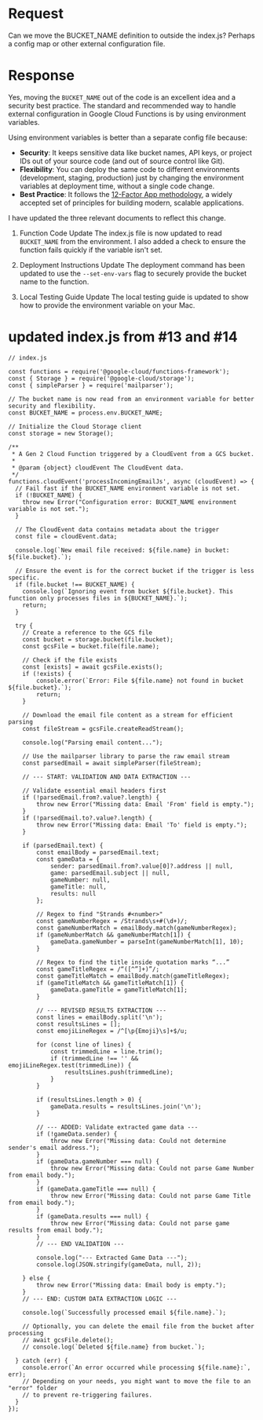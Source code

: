 # Request

Can we move the BUCKET_NAME definition to outside the index.js? Perhaps a config map or other external configuration file.

# Response

Yes, moving the `BUCKET_NAME` out of the code is an excellent idea and a security best practice. The standard and recommended way to handle external configuration in Google Cloud Functions is by using environment variables.

Using environment variables is better than a separate config file because:

* **Security**: It keeps sensitive data like bucket names, API keys, or project IDs out of your source code (and out of source control like Git).
* **Flexibility**: You can deploy the same code to different environments (development, staging, production) just by changing the environment variables at deployment time, without a single code change.
* **Best Practice**: It follows the [12-Factor App methodology](https://www.google.com/search?q=httpsd://12factor.net/config&authuser=1&sei=LltpaNzgAYKu5NoPqNi7qAo), a widely accepted set of principles for building modern, scalable applications.

I have updated the three relevant documents to reflect this change.

1. Function Code Update
The index.js file is now updated to read `BUCKET_NAME` from the environment. I also added a check to ensure the function fails quickly if the variable isn't set.

2. Deployment Instructions Update
The deployment command has been updated to use the `--set-env-vars` flag to securely provide the bucket name to the function.

3. Local Testing Guide Update
The local testing guide is updated to show how to provide the environment variable on your Mac.

# updated index.js from #13 and #14

```
// index.js

const functions = require('@google-cloud/functions-framework');
const { Storage } = require('@google-cloud/storage');
const { simpleParser } = require('mailparser');

// The bucket name is now read from an environment variable for better security and flexibility.
const BUCKET_NAME = process.env.BUCKET_NAME;

// Initialize the Cloud Storage client
const storage = new Storage();

/**
 * A Gen 2 Cloud Function triggered by a CloudEvent from a GCS bucket.
 *
 * @param {object} cloudEvent The CloudEvent data.
 */
functions.cloudEvent('processIncomingEmailJs', async (cloudEvent) => {
  // Fail fast if the BUCKET_NAME environment variable is not set.
  if (!BUCKET_NAME) {
    throw new Error("Configuration error: BUCKET_NAME environment variable is not set.");
  }
  
  // The CloudEvent data contains metadata about the trigger
  const file = cloudEvent.data;

  console.log(`New email file received: ${file.name} in bucket: ${file.bucket}.`);

  // Ensure the event is for the correct bucket if the trigger is less specific.
  if (file.bucket !== BUCKET_NAME) {
    console.log(`Ignoring event from bucket ${file.bucket}. This function only processes files in ${BUCKET_NAME}.`);
    return;
  }

  try {
    // Create a reference to the GCS file
    const bucket = storage.bucket(file.bucket);
    const gcsFile = bucket.file(file.name);
    
    // Check if the file exists
    const [exists] = await gcsFile.exists();
    if (!exists) {
        console.error(`Error: File ${file.name} not found in bucket ${file.bucket}.`);
        return;
    }

    // Download the email file content as a stream for efficient parsing
    const fileStream = gcsFile.createReadStream();
    
    console.log("Parsing email content...");
    
    // Use the mailparser library to parse the raw email stream
    const parsedEmail = await simpleParser(fileStream);

    // --- START: VALIDATION AND DATA EXTRACTION ---

    // Validate essential email headers first
    if (!parsedEmail.from?.value?.length) {
        throw new Error("Missing data: Email 'From' field is empty.");
    }
    if (!parsedEmail.to?.value?.length) {
        throw new Error("Missing data: Email 'To' field is empty.");
    }

    if (parsedEmail.text) {
        const emailBody = parsedEmail.text;
        const gameData = {
            sender: parsedEmail.from?.value[0]?.address || null,
            game: parsedEmail.subject || null,
            gameNumber: null,
            gameTitle: null,
            results: null
        };

        // Regex to find "Strands #<number>"
        const gameNumberRegex = /Strands\s+#(\d+)/;
        const gameNumberMatch = emailBody.match(gameNumberRegex);
        if (gameNumberMatch && gameNumberMatch[1]) {
            gameData.gameNumber = parseInt(gameNumberMatch[1], 10);
        }

        // Regex to find the title inside quotation marks “...”
        const gameTitleRegex = /“([^”]+)”/;
        const gameTitleMatch = emailBody.match(gameTitleRegex);
        if (gameTitleMatch && gameTitleMatch[1]) {
            gameData.gameTitle = gameTitleMatch[1];
        }

        // --- REVISED RESULTS EXTRACTION ---
        const lines = emailBody.split('\n');
        const resultsLines = [];
        const emojiLineRegex = /^[\p{Emoji}\s]+$/u;

        for (const line of lines) {
            const trimmedLine = line.trim();
            if (trimmedLine !== '' && emojiLineRegex.test(trimmedLine)) {
                resultsLines.push(trimmedLine);
            }
        }
        
        if (resultsLines.length > 0) {
            gameData.results = resultsLines.join('\n');
        }
        
        // --- ADDED: Validate extracted game data ---
        if (!gameData.sender) {
            throw new Error("Missing data: Could not determine sender's email address.");
        }
        if (gameData.gameNumber === null) {
            throw new Error("Missing data: Could not parse Game Number from email body.");
        }
        if (gameData.gameTitle === null) {
            throw new Error("Missing data: Could not parse Game Title from email body.");
        }
        if (gameData.results === null) {
            throw new Error("Missing data: Could not parse game results from email body.");
        }
        // --- END VALIDATION ---

        console.log("--- Extracted Game Data ---");
        console.log(JSON.stringify(gameData, null, 2));

    } else {
        throw new Error("Missing data: Email body is empty.");
    }
    // --- END: CUSTOM DATA EXTRACTION LOGIC ---

    console.log(`Successfully processed email ${file.name}.`);
    
    // Optionally, you can delete the email file from the bucket after processing
    // await gcsFile.delete();
    // console.log(`Deleted ${file.name} from bucket.`);

  } catch (err) {
    console.error(`An error occurred while processing ${file.name}:`, err);
    // Depending on your needs, you might want to move the file to an "error" folder
    // to prevent re-triggering failures.
  }
});

```
